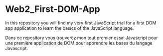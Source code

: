 # Web2_First-DOM-App

In this repository you will find my very first JavaScript trial for a first DOM app application to learn the basics of the JavaScript language.

Dans ce repository vous trouverez mon tout premier essai Javascript pour une première application de DOM pour apprendre les bases du langage Javascript.
